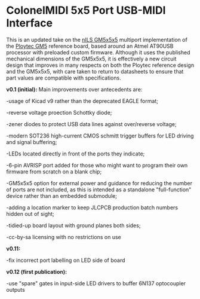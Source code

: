 # ColonelMIDI 5x5 Port USB-MIDI Interface

This is an updated take on the [nILS GM5x5x5](http://www.midibox.org/dokuwiki/gm5x5x5>) multiport implementation of the [Ploytec GM5](https://www.usb-audio.com/gm5/) reference board, based around an Atmel AT90USB processor with preloaded custom firmware. Although it uses the published mechanical dimensions of the GM5x5x5, it is effectively a new circuit design that improves in many respects on both the Ploytec reference design and the GM5x5x5, with care taken to return to datasheets to ensure that part values are compatible with specifications.


<b>v0.1 (initial):</b> Main improvements over antecedents are: 

-usage of Kicad v9 rather than the deprecated EAGLE format;

-reverse voltage proection Schottky diode;

-zener diodes to protect USB data lines against over/reverse voltage; 

-modern SOT236 high-current CMOS schmitt trigger buffers for LED driving and signal buffering; 

-LEDs located directly in front of the ports they indicate; 

-6-pin AVRISP port added for those who might want to program their own firmware from scratch on a blank chip;

-GM5x5x5 option for external power and guidance for reducing the number of ports are not included, as this is intended as a standalone "full-function" device rather than an embedded submodule;

-adding a location marker to keep JLCPCB production batch numbers hidden out of sight;

-tidied-up board layout with ground planes both sides;

-cc-by-sa licensing with no restrictions on use

<b>v0.11:</b> 

-fix incorrect port labelling on LED side of board

<b>v0.12 (first publication):</b> 

-use "spare" gates in input-side LED drivers to buffer 6N137 optocoupler outputs
